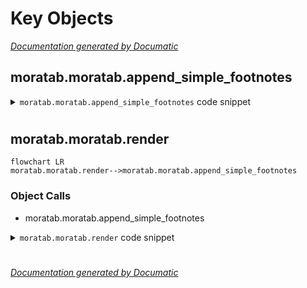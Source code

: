 # Key Objects

[_Documentation generated by Documatic_](https://www.documatic.com)

<!---Documatic-section-moratab.moratab.append_simple_footnotes-start--->
## moratab.moratab.append_simple_footnotes

<!---Documatic-section-append_simple_footnotes-start--->
<!---Documatic-block-moratab.moratab.append_simple_footnotes-start--->
<details>
	<summary><code>moratab.moratab.append_simple_footnotes</code> code snippet</summary>

```python
def append_simple_footnotes(text):
    for footnote in re.finditer('\\[\\^([^\\]]+)\\]', text):
        ref = footnote.group(1)
        if not '[^{0}]:'.format(ref) in text:
            text += '\n[^{0}]: {0}'.format(ref)
    return text
```
</details>
<!---Documatic-block-moratab.moratab.append_simple_footnotes-end--->
<!---Documatic-section-append_simple_footnotes-end--->

# #
<!---Documatic-section-moratab.moratab.append_simple_footnotes-end--->

<!---Documatic-section-moratab.moratab.render-start--->
## moratab.moratab.render

<!---Documatic-section-render-start--->
```mermaid
flowchart LR
moratab.moratab.render-->moratab.moratab.append_simple_footnotes
```

### Object Calls

* moratab.moratab.append_simple_footnotes

<!---Documatic-block-moratab.moratab.render-start--->
<details>
	<summary><code>moratab.moratab.render</code> code snippet</summary>

```python
def render(text, header_numbers=False):
    text = append_simple_footnotes(text)
    markdown.renderer.header_numbers = header_numbers
    markdown.renderer.last_header = []
    return markdown.render(text)
```
</details>
<!---Documatic-block-moratab.moratab.render-end--->
<!---Documatic-section-render-end--->

# #
<!---Documatic-section-moratab.moratab.render-end--->

[_Documentation generated by Documatic_](https://www.documatic.com)